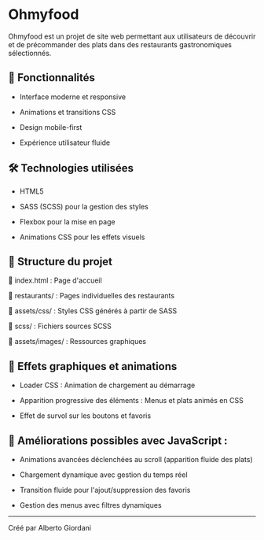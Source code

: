 # Ohmyfood

Ohmyfood est un projet de site web permettant aux utilisateurs de découvrir et de précommander des plats dans des restaurants gastronomiques sélectionnés.



## 🚀 Fonctionnalités

- Interface moderne et responsive

- Animations et transitions CSS

- Design mobile-first

- Expérience utilisateur fluide



## 🛠️ Technologies utilisées

- HTML5

- SASS (SCSS) pour la gestion des styles

- Flexbox pour la mise en page

- Animations CSS pour les effets visuels


## 📌 Structure du projet

📂 index.html : Page d'accueil  

📂 restaurants/ : Pages individuelles des restaurants  

📂 assets/css/ : Styles CSS générés à partir de SASS  

📂 scss/ : Fichiers sources SCSS  

📂 assets/images/ : Ressources graphiques



## 🎨 Effets graphiques et animations

- Loader CSS : Animation de chargement au démarrage

- Apparition progressive des éléments : Menus et plats animés en CSS

- Effet de survol sur les boutons et favoris



## 📌 Améliorations possibles avec JavaScript :

- Animations avancées déclenchées au scroll (apparition fluide des plats)

- Chargement dynamique avec gestion du temps réel

- Transition fluide pour l'ajout/suppression des favoris

- Gestion des menus avec filtres dynamiques

---

Créé par Alberto Giordani
